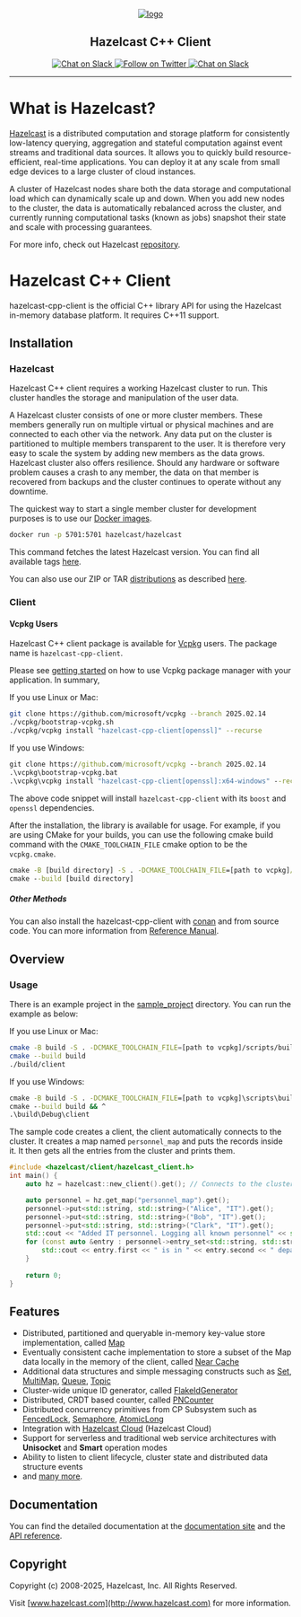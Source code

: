<p align="center">
    <a href="https://hazelcast.com">
        <img class="center" src="https://docs.hazelcast.com/_/img/hazelcast-logo.svg" alt="logo">
    </a>
    <h2 align="center">Hazelcast C++ Client</h2>
</p>


<p align="center">
    <a href="https://hazelcastcommunity.slack.com/channels/cpp-client">
        <img src="https://img.shields.io/badge/slack-chat-green.svg" alt="Chat on Slack">
    </a>
    <a href="https://twitter.com/Hazelcast">
        <!-- markdownlint-disable-next-line MD013 -->
        <img src="https://img.shields.io/twitter/follow/Hazelcast.svg?style=flat-square&colorA=1da1f2&colorB=&label=Follow%20on%20Twitter" alt="Follow on Twitter">
    </a>
    <a href="LICENSE">
        <img src="https://img.shields.io/badge/License-Apache_2.0-blue.svg" alt="Chat on Slack">
    </a>    
</p>

---

# What is Hazelcast?

[Hazelcast](https://hazelcast.com/) is a distributed computation and storage platform for consistently low-latency querying,
aggregation and stateful computation against event streams and traditional data sources. It allows you to quickly build
resource-efficient, real-time applications. You can deploy it at any scale from small edge devices to a large cluster of
cloud instances.

A cluster of Hazelcast nodes share both the data storage and computational load which can dynamically scale up and down.
When you add new nodes to the cluster, the data is automatically rebalanced across the cluster, and currently running
computational tasks (known as jobs) snapshot their state and scale with processing guarantees.

For more info, check out Hazelcast [repository](https://github.com/hazelcast/hazelcast).


# Hazelcast C++ Client

hazelcast-cpp-client is the official C++ library API for using the Hazelcast in-memory database platform. It requires C++11 support.  


## Installation
### Hazelcast
Hazelcast C++ client requires a working Hazelcast cluster to run. This cluster handles the storage and
manipulation of the user data.

A Hazelcast cluster consists of one or more cluster members. These members generally run on multiple virtual or
physical machines and are connected to each other via the network. Any data put on the cluster is partitioned to
multiple members transparent to the user. It is therefore very easy to scale the system by adding new members as
the data grows. Hazelcast cluster also offers resilience. Should any hardware or software problem causes a crash
to any member, the data on that member is recovered from backups and the cluster continues to operate without any
downtime.

The quickest way to start a single member cluster for development purposes is to use our
[Docker images](https://hub.docker.com/r/hazelcast/hazelcast/).

```bash
docker run -p 5701:5701 hazelcast/hazelcast
```

This command fetches the latest Hazelcast version. You can find all available tags
[here](https://hub.docker.com/r/hazelcast/hazelcast/tags).

You can also use our ZIP or TAR [distributions](https://hazelcast.com/open-source-projects/downloads/)
as described [here](Reference_Manual.md#12-starting-a-hazelcast-cluster).

### Client

#### Vcpkg Users
Hazelcast C++ client package is available for [Vcpkg](https://github.com/microsoft/vcpkg) users. The package name is `hazelcast-cpp-client`.

Please see [getting started](https://github.com/microsoft/vcpkg#getting-started) on how to use Vcpkg package manager with your application. In summary,

If you use Linux or Mac:

```sh
git clone https://github.com/microsoft/vcpkg --branch 2025.02.14
./vcpkg/bootstrap-vcpkg.sh
./vcpkg/vcpkg install "hazelcast-cpp-client[openssl]" --recurse
``` 

If you use Windows:

```bat
git clone https://github.com/microsoft/vcpkg --branch 2025.02.14
.\vcpkg\bootstrap-vcpkg.bat
.\vcpkg\vcpkg install "hazelcast-cpp-client[openssl]:x64-windows" --recurse
``` 
The above code snippet will install `hazelcast-cpp-client` with its `boost` and `openssl` dependencies.

After the installation, the library is available for usage. For example, if you are using CMake for your builds, you can use the following cmake build command with the `CMAKE_TOOLCHAIN_FILE` cmake option to be the `vcpkg.cmake`.
```bat
cmake -B [build directory] -S . -DCMAKE_TOOLCHAIN_FILE=[path to vcpkg]/scripts/buildsystems/vcpkg.cmake
cmake --build [build directory]
```

##### Other Methods

You can also install the hazelcast-cpp-client with [conan](https://conan.io/) and from source code. You can more information from [Reference Manual](Reference_Manual.md#11-installing).

## Overview

### Usage

There is an example project in the [sample_project](sample_project) directory. You can run the example as below:

If you use Linux or Mac:

```sh
cmake -B build -S . -DCMAKE_TOOLCHAIN_FILE=[path to vcpkg]/scripts/buildsystems/vcpkg.cmake
cmake --build build
./build/client
```

If you use Windows:

```bat
cmake -B build -S . -DCMAKE_TOOLCHAIN_FILE=[path to vcpkg]\scripts\buildsystems\vcpkg.cmake && ^ 
cmake --build build && ^
.\build\Debug\client
```

The sample code creates a client, the client automatically connects to the cluster.
It creates a map named `personnel_map` and puts the records inside it.
It then gets all the entries from the cluster and prints them.
```c++
#include <hazelcast/client/hazelcast_client.h>
int main() {
    auto hz = hazelcast::new_client().get(); // Connects to the cluster

    auto personnel = hz.get_map("personnel_map").get();
    personnel->put<std::string, std::string>("Alice", "IT").get();
    personnel->put<std::string, std::string>("Bob", "IT").get();
    personnel->put<std::string, std::string>("Clark", "IT").get();
    std::cout << "Added IT personnel. Logging all known personnel" << std::endl;
    for (const auto &entry : personnel->entry_set<std::string, std::string>().get()) {
        std::cout << entry.first << " is in " << entry.second << " department." << std::endl;
    }
    
    return 0;
}
```

## Features

* Distributed, partitioned and queryable in-memory key-value store implementation, called [Map](examples/distributed-map/basic/FillMap.cpp)
* Eventually consistent cache implementation to store a subset of the Map data locally in the memory of the client, called [Near Cache](examples/distributed-map/near-cache)
* Additional data structures and simple messaging constructs such as [Set](examples/distributed-collections/set), [MultiMap](examples/distributed-map/multimap/MultimapPut.cpp), [Queue](examples/distributed-collections/blockingqueue), [Topic](examples/distributed-topic)
* Cluster-wide unique ID generator, called [FlakeIdGenerator](examples/learning-basics/unique-names)
* Distributed, CRDT based counter, called [PNCounter](examples/distributed-primitives/crdt-pncounter)
* Distributed concurrency primitives from CP Subsystem such as [FencedLock](examples/cp/fenced_lock.cpp), [Semaphore](examples/cp/counting_semphore.cpp), [AtomicLong](examples/cp/atomic_long.cpp)
* Integration with [Hazelcast Cloud](https://cloud.hazelcast.com/) (Hazelcast Cloud)
* Support for serverless and traditional web service architectures with **Unisocket** and **Smart** operation modes
* Ability to listen to client lifecycle, cluster state and distributed data structure events
* and [many more](https://hazelcast.com/clients/cplusplus/#client-features).

## Documentation

You can find the detailed documentation at the [documentation site](https://hazelcast.github.io/hazelcast-cpp-client/doc-index.html) and the [API reference](https://hazelcast.github.io/hazelcast-cpp-client/api-index.html).

## Copyright

Copyright (c) 2008-2025, Hazelcast, Inc. All Rights Reserved.

Visit [www.hazelcast.com](http://www.hazelcast.com) for more information.

